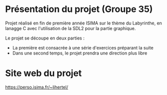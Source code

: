# Présentation du projet (Groupe 35)

Projet réalisé en fin de première année ISIMA sur le thème du Labyrinthe, en lanagge C avec l'utilisation de la SDL2 pour la partie graphique.

Le projet se découpe en deux parties : 
- La première est consacrée à une série d'exercices préparant la suite
- Dans une second temps, le projet prendra une direction plus libre

# Site web du projet

https://perso.isima.fr/~lihertel/
